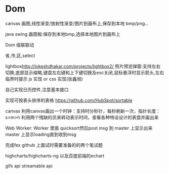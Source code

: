 # Dom

canvas 画图,线性渐变/放射性渐变/图片到画布上,保存到本地 bmp/png...

java swing 画图板:保存到本地bmp,选择本地图片到画布上

Dom 级联联动

省,市,区,select

lightbox<http://lokeshdhakar.com/projects/lightbox2/>
照片预览弹窗:支持左右切换,底部显示缩略,键盘左右键和上下键切换及esc关闭,鼠标悬浮时显示箭头,左右临界时提示
js 实现 or css 实现(张鑫旭)

自己实现日历控件,注意基本接口

实现可按表头排序的表格
<https://github.com/HubSpot/sortable>


canvas
利用canvas画出一个时钟：支持时分秒针，每秒刷新一次，指针长度：s>m>h
利用两个残缺的员来转动表示时间，查看各种特设设计的表盘并画出来

Web Worker:
Worker 里面 quicksort然后post msg 到 master 上显示出来
master 上显示loading直到收到msg


完成fex github 上面试时需要准备的的两个笔试题


highcharts/highcharts-ng
以及百度前端的echart


gifs api
streamable api
